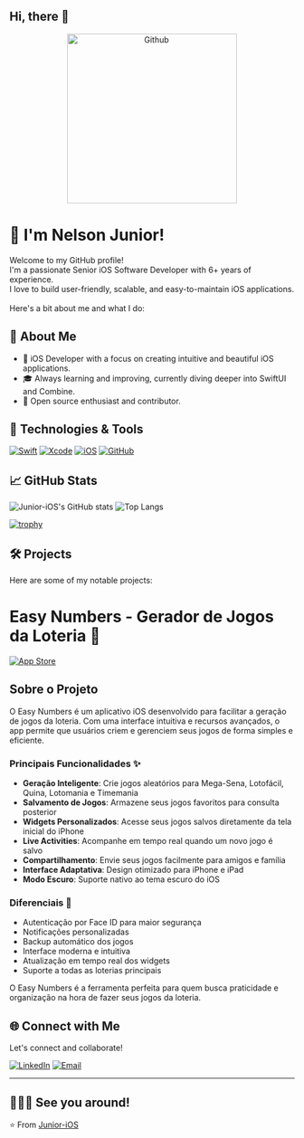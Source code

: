 ## Hi, there 👋

<p align="center">
    <img src="https://media.giphy.com/media/8EinEvt29IPyt3Q8q2/giphy.gif" width="300" max-width="40%" alt="Github"/>
</p>

# 👋 I'm Nelson Junior!

Welcome to my GitHub profile! <br>
I'm a passionate Senior iOS Software Developer with 6+ years of experience.<br>
I love to build user-friendly, scalable, and easy-to-maintain iOS applications. <br>
<br>Here's a bit about me and what I do:

## 🚀 About Me

- 💼 iOS Developer with a focus on creating intuitive and beautiful iOS applications.
- 🎓 Always learning and improving, currently diving deeper into SwiftUI and Combine.
- 🌱 Open source enthusiast and contributor.

## 🔧 Technologies & Tools

[![Swift](https://img.shields.io/badge/Swift-FA7343?style=for-the-badge&logo=swift&logoColor=white)](https://swift.org/)
[![Xcode](https://img.shields.io/badge/Xcode-007ACC?style=for-the-badge&logo=Xcode&logoColor=white)](https://developer.apple.com/xcode/)
[![iOS](https://img.shields.io/badge/iOS-000000?style=for-the-badge&logo=ios&logoColor=white)](https://developer.apple.com/ios/)
[![GitHub](https://img.shields.io/badge/GitHub-181717?style=for-the-badge&logo=github&logoColor=white)](https://github.com/Junior-iOS)

## 📈 GitHub Stats

![Junior-iOS's GitHub stats](https://github-readme-stats.vercel.app/api?username=Junior-iOS&show_icons=true&theme=radical)
![Top Langs](https://github-readme-stats.vercel.app/api/top-langs/?username=Junior-iOS&layout=compact&theme=radical)

[![trophy](https://github-profile-trophy.vercel.app/?username=Junior-iOS&theme=onedark)](https://github.com/Junior-iOS/github-profile-trophy)

## 🛠️ Projects

Here are some of my notable projects:

# Easy Numbers - Gerador de Jogos da Loteria 🎲

[![App Store](https://img.shields.io/badge/Download-00875F?style=for-the-badge&logo=app-store&logoColor=white)](https://apps.apple.com/br/app/jogos-lotérica/id6449045730?l=en-GB)

## Sobre o Projeto

O Easy Numbers é um aplicativo iOS desenvolvido para facilitar a geração de jogos da loteria. Com uma interface intuitiva e recursos avançados, o app permite que usuários criem e gerenciem seus jogos de forma simples e eficiente.

### Principais Funcionalidades ✨

- **Geração Inteligente**: Crie jogos aleatórios para Mega-Sena, Lotofácil, Quina, Lotomania e Timemania
- **Salvamento de Jogos**: Armazene seus jogos favoritos para consulta posterior
- **Widgets Personalizados**: Acesse seus jogos salvos diretamente da tela inicial do iPhone
- **Live Activities**: Acompanhe em tempo real quando um novo jogo é salvo
- **Compartilhamento**: Envie seus jogos facilmente para amigos e família
- **Interface Adaptativa**: Design otimizado para iPhone e iPad
- **Modo Escuro**: Suporte nativo ao tema escuro do iOS

### Diferenciais 🌟

- Autenticação por Face ID para maior segurança
- Notificações personalizadas
- Backup automático dos jogos
- Interface moderna e intuitiva
- Atualização em tempo real dos widgets
- Suporte a todas as loterias principais

O Easy Numbers é a ferramenta perfeita para quem busca praticidade e organização na hora de fazer seus jogos da loteria.

<!-- ### [Project 2](https://github.com/Junior-iOS/Project2)
A brief description of what Project 2 does and its key features.

### [Project 3](https://github.com/Junior-iOS/Project3)
A brief description of what Project 3 does and its key features. -->

## 🌐 Connect with Me

Let's connect and collaborate!

[![LinkedIn](https://img.shields.io/badge/LinkedIn-0077B5?style=for-the-badge&logo=linkedin&logoColor=white)](https://linkedin.com/in/nelson-pereira-70b113100/)
[![Email](https://img.shields.io/badge/Email-D14836?style=for-the-badge&logo=gmail&logoColor=white)](mailto:nj.development83@gmail.com)

---

## 🧑🏻‍💻 See you around!
⭐️ From [Junior-iOS](https://github.com/Junior-iOS)

